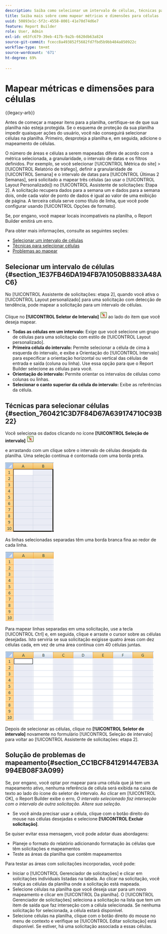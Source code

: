 ```yaml
---
description: Saiba como selecionar um intervalo de células, técnicas para selecionar células e solução de problemas de mapeamento.
title: Saiba mais sobre como mapear métricas e dimensões para células
uuid: 50893e1c-5f2c-4558-8001-41e70d74d6e7
feature: Report Builder
role: User, Admin
exl-id: e63fc679-39eb-417b-9a2b-6620db63a824
source-git-commit: fcecc8a493852f5682fd7fbd5b9bb484a850922c
workflow-type: tm+mt
source-wordcount: '671'
ht-degree: 69%

---
```


# Mapear métricas e dimensões para células

{{legacy-arb}}

Antes de começar a mapear itens para a planilha, certifique-se de que sua planilha não esteja protegida. Se o esquema de proteção da sua planilha impedir quaisquer ações do usuário, você não conseguirá selecionar células na planilha. Primeiro, desproteja a planilha e, em seguida, adicione o mapeamento de células.

O número de áreas e células a serem mapeadas difere de acordo com a métrica selecionada, a granularidade, o intervalo de datas e os filtros definidos. Por exemplo, se você selecionar [!UICONTROL Métrica do site] > [!UICONTROL Relatório de tráfego], definir a granularidade de [!UICONTROL Semana] e o intervalo de datas para [!UICONTROL Últimas 2 Semanas], será solicitado a mapear três células (ao usar o [!UICONTROL Layout Personalizado]) no [!UICONTROL Assistente de solicitações: Etapa 2]. A solicitação recupera dados para a semana um e dados para a semana dois, onde cada valor de ponto de dados é igual ao valor de uma exibição de página. A terceira célula serve como título de linha, que você pode configurar usando [!UICONTROL Opções de formato].

Se, por engano, você mapear locais incompatíveis na planilha, o Report Builder emitirá um erro.

Para obter mais informações, consulte as seguintes seções:

* [Selecionar um intervalo de células ](/help/analyze/legacy-report-builder/layout/map-metrics-and-dimensions-to-cells.md#section_1E37FB46DA194FB7A1050B8833A48AC6)
* [Técnicas para selecionar células ](/help/analyze/legacy-report-builder/layout/map-metrics-and-dimensions-to-cells.md#section_760421C3D7F84D67A639174710C93B22)
* [Problemas ao mapear](/help/analyze/legacy-report-builder/layout/map-metrics-and-dimensions-to-cells.md#section_CC1BCF841291447EB3A994EB08F3A099)

## Selecionar um intervalo de células {#section_1E37FB46DA194FB7A1050B8833A48AC6}

No [!UICONTROL Assistente de solicitações: etapa 2], quando você ativa o [!UICONTROL Layout personalizado] para uma solicitação com detecção de tendência, pode mapear a solicitação para um intervalo de células.

Clique no **[!UICONTROL Seletor de Intervalo]** ![select_cell_icon.png](assets/select_cell_icon.png) ao lado do item que você deseja mapear.

* **Todas as células em um intervalo:** Exige que você selecione um grupo de células para uma solicitação com estilo de [!UICONTROL Layout personalizado].
* **Primeira célula do intervalo:** Permite selecionar a célula de cima à esquerda do intervalo, e exibe a Orientação do [!UICONTROL Intervalo] para especificar a orientação horizontal ou vertical das células de entrada e saída (coluna ou linha). Use essa opção para que o Report Builder selecione as células para você.
* **Orientação do intervalo:** Permite orientar os intervalos de células como colunas ou linhas.
* **Selecionar o canto superior da célula do intervalo:** Exibe as referências da célula.

## Técnicas para selecionar células {#section_760421C3D7F84D67A639174710C93B22}

Você seleciona os dados clicando no ícone **[!UICONTROL Seleção de intervalo]**  ![select_cell_icon.png](assets/select_cell_icon.png)

e arrastando com um clique sobre o intervalo de células desejado da planilha. Uma seleção contínua é contornada com uma borda preta.

![](assets/twenty_cells.gif)

As linhas selecionadas separadas têm uma borda branca fina ao redor de cada linha.

![](assets/twoXten_cells_highlighted.gif)

Para mapear linhas separadas em uma solicitação, use a tecla [!UICONTROL Ctrl] e, em seguida, clique e arraste o cursor sobre as células desejadas. Isto serviria se sua solicitação exigisse quatro áreas com dez células cada, em vez de uma área contínua com 40 células juntas.

![](assets/map4.png)

Depois de selecionar as células, clique no **[!UICONTROL Seletor de intervalo]** novamente no formulário [!UICONTROL Seleção de intervalo] para voltar ao [!UICONTROL Assistente de solicitações: etapa 2].

## Solução de problemas de mapeamento{#section_CC1BCF841291447EB3A994EB08F3A099}

Se, por engano, você optar por mapear para uma célula que já tem um mapeamento ativo, nenhuma referência de célula será exibida na caixa de texto ao lado do ícone do seletor de intervalo. Ao clicar em [!UICONTROL OK], o Report Builder exibe o erro, *O intervalo selecionado faz interseção com o intervalo de outra solicitação. Altere sua seleção.*

* Se você ainda precisar usar a célula, clique com o botão direito do mouse nas células desejadas e selecione **[!UICONTROL Excluir solicitação]**.

Se quiser evitar essa mensagem, você pode adotar duas abordagens:

* Planeje o formato do relatório adicionando formatação às células que têm solicitações e mapeamentos
* Teste as áreas da planilha que contêm mapeamentos

Para testar as áreas com solicitações incorporadas, você pode:

* Iniciar o [!UICONTROL Gerenciador de solicitações] e clicar em solicitações individuais listadas na tabela. Ao clicar na solicitação, você realça as células da planilha onde a solicitação está mapeada.
* Selecione células na planilha que você deseja usar para um novo mapeamento e clicar em [!UICONTROL Da planilha]. O [!UICONTROL Gerenciador de solicitações] seleciona a solicitação na lista que tem um item de saída que faz interseção com a célula selecionada. Se nenhuma solicitação for selecionada, a célula estará disponível.
* Selecione células na planilha, clique com o botão direito do mouse no menu de contexto e verifique se [!UICONTROL Editar solicitação] está disponível. Se estiver, há uma solicitação associada a essas células.
